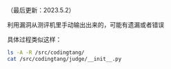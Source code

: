 （最后更新：2023.5.2）

利用漏洞从测评机里手动输出出来的，可能有遗漏或者错误

具体过程类似这样：
```bash
ls -A -R /src/codingtang/
cat /src/codingtang/judge/__init__.py
```
